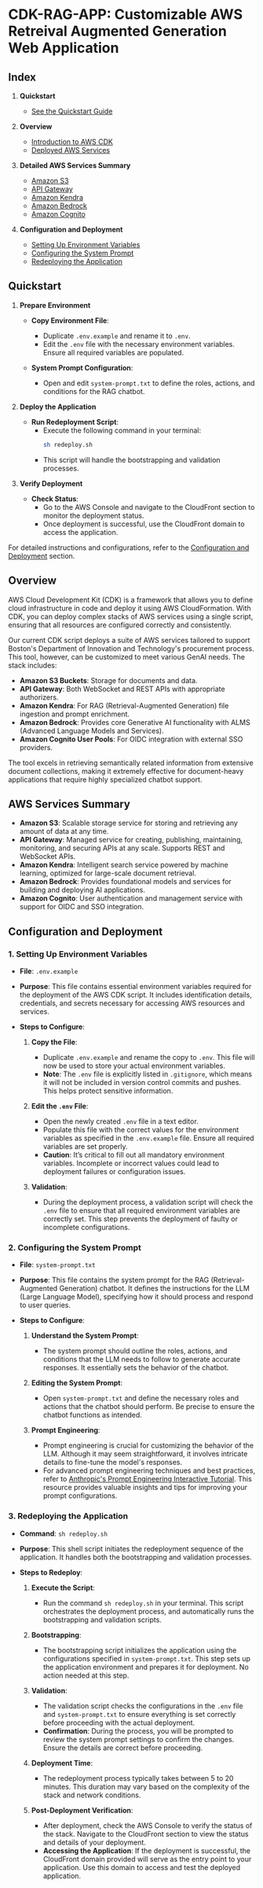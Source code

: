 # CDK-RAG-APP: Customizable AWS Retreival Augmented Generation Web Application

## Index
1. **Quickstart**
   - [See the Quickstart Guide](#quickstart)

2. **Overview**
   - [Introduction to AWS CDK](#overview)
   - [Deployed AWS Services](#overview)

3. **Detailed AWS Services Summary**
   - [Amazon S3](#aws-services-summary)
   - [API Gateway](#aws-services-summary)
   - [Amazon Kendra](#aws-services-summary)
   - [Amazon Bedrock](#aws-services-summary)
   - [Amazon Cognito](#aws-services-summary)

3. **Configuration and Deployment**
   - [Setting Up Environment Variables](#1-setting-up-environment-variables)
   - [Configuring the System Prompt](#2-configuring-the-system-prompt)
   - [Redeploying the Application](#3-redeploying-the-application)


## Quickstart

1. **Prepare Environment**

   - **Copy Environment File**:
     - Duplicate `.env.example` and rename it to `.env`.
     - Edit the `.env` file with the necessary environment variables. Ensure all required variables are populated.

   - **System Prompt Configuration**:
     - Open and edit `system-prompt.txt` to define the roles, actions, and conditions for the RAG chatbot.

2. **Deploy the Application**

   - **Run Redeployment Script**:
     - Execute the following command in your terminal:
       ```bash
       sh redeploy.sh
       ```
     - This script will handle the bootstrapping and validation processes.

3. **Verify Deployment**

   - **Check Status**:
     - Go to the AWS Console and navigate to the CloudFront section to monitor the deployment status.
     - Once deployment is successful, use the CloudFront domain to access the application.

For detailed instructions and configurations, refer to the [Configuration and Deployment](#configuration-and-deployment) section.

## Overview

AWS Cloud Development Kit (CDK) is a framework that allows you to define cloud infrastructure in code and deploy it using AWS CloudFormation. With CDK, you can deploy complex stacks of AWS services using a single script, ensuring that all resources are configured correctly and consistently.

Our current CDK script deploys a suite of AWS services tailored to support Boston's Department of Innovation and Technology's procurement process. This tool, however, can be customized to meet various GenAI needs. The stack includes:

- **Amazon S3 Buckets**: Storage for documents and data.
- **API Gateway**: Both WebSocket and REST APIs with appropriate authorizers.
- **Amazon Kendra**: For RAG (Retrieval-Augmented Generation) file ingestion and prompt enrichment.
- **Amazon Bedrock**: Provides core Generative AI functionality with ALMS (Advanced Language Models and Services).
- **Amazon Cognito User Pools**: For OIDC integration with external SSO providers.

The tool excels in retrieving semantically related information from extensive document collections, making it extremely effective for document-heavy applications that require highly specialized chatbot support.

## AWS Services Summary

- **Amazon S3**: Scalable storage service for storing and retrieving any amount of data at any time.
- **API Gateway**: Managed service for creating, publishing, maintaining, monitoring, and securing APIs at any scale. Supports REST and WebSocket APIs.
- **Amazon Kendra**: Intelligent search service powered by machine learning, optimized for large-scale document retrieval.
- **Amazon Bedrock**: Provides foundational models and services for building and deploying AI applications.
- **Amazon Cognito**: User authentication and management service with support for OIDC and SSO integration.

## Configuration and Deployment

### 1. Setting Up Environment Variables

- **File**: `.env.example`
- **Purpose**: This file contains essential environment variables required for the deployment of the AWS CDK script. It includes identification details, credentials, and secrets necessary for accessing AWS resources and services.

- **Steps to Configure**:
  1. **Copy the File**:
     - Duplicate `.env.example` and rename the copy to `.env`. This file will now be used to store your actual environment variables.
     - **Note**: The `.env` file is explicitly listed in `.gitignore`, which means it will not be included in version control commits and pushes. This helps protect sensitive information.
     
  2. **Edit the `.env` File**:
     - Open the newly created `.env` file in a text editor.
     - Populate this file with the correct values for the environment variables as specified in the `.env.example` file. Ensure all required variables are set properly.
     - **Caution**: It’s critical to fill out all mandatory environment variables. Incomplete or incorrect values could lead to deployment failures or configuration issues.

  3. **Validation**:
     - During the deployment process, a validation script will check the `.env` file to ensure that all required environment variables are correctly set. This step prevents the deployment of faulty or incomplete configurations.

### 2. Configuring the System Prompt

- **File**: `system-prompt.txt`
- **Purpose**: This file contains the system prompt for the RAG (Retrieval-Augmented Generation) chatbot. It defines the instructions for the LLM (Large Language Model), specifying how it should process and respond to user queries.

- **Steps to Configure**:
  1. **Understand the System Prompt**:
     - The system prompt should outline the roles, actions, and conditions that the LLM needs to follow to generate accurate responses. It essentially sets the behavior of the chatbot.

  2. **Editing the System Prompt**:
     - Open `system-prompt.txt` and define the necessary roles and actions that the chatbot should perform. Be precise to ensure the chatbot functions as intended.

  3. **Prompt Engineering**:
     - Prompt engineering is crucial for customizing the behavior of the LLM. Although it may seem straightforward, it involves intricate details to fine-tune the model's responses.
     - For advanced prompt engineering techniques and best practices, refer to [Anthropic's Prompt Engineering Interactive Tutorial](https://github.com/anthropics/courses/tree/master/prompt_engineering_interactive_tutorial). This resource provides valuable insights and tips for improving your prompt configurations.

### 3. Redeploying the Application

- **Command**: `sh redeploy.sh`
- **Purpose**: This shell script initiates the redeployment sequence of the application. It handles both the bootstrapping and validation processes.

- **Steps to Redeploy**:
  1. **Execute the Script**:
     - Run the command `sh redeploy.sh` in your terminal. This script orchestrates the deployment process, and automatically runs the bootstrapping and validation scripts.

  2. **Bootstrapping**:
     - The bootstrapping script initializes the application using the configurations specified in `system-prompt.txt`. This step sets up the application environment and prepares it for deployment. No action needed at this step.

  3. **Validation**:
     - The validation script checks the configurations in the `.env` file and `system-prompt.txt` to ensure everything is set correctly before proceeding with the actual deployment.
     - **Confirmation**: During the process, you will be prompted to review the system prompt settings to confirm the changes. Ensure the details are correct before proceeding.

  4. **Deployment Time**:
     - The redeployment process typically takes between 5 to 20 minutes. This duration may vary based on the complexity of the stack and network conditions.

  5. **Post-Deployment Verification**:
     - After deployment, check the AWS Console to verify the status of the stack. Navigate to the CloudFront section to view the status and details of your deployment.
     - **Accessing the Application**: If the deployment is successful, the CloudFront domain provided will serve as the entry point to your application. Use this domain to access and test the deployed application.